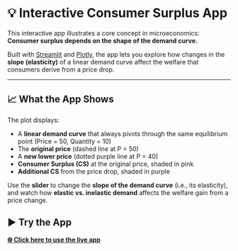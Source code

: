 # 💡 Interactive Consumer Surplus App

This interactive app illustrates a core concept in microeconomics:  
**Consumer surplus depends on the shape of the demand curve.**

Built with [Streamlit](https://streamlit.io/) and [Plotly](https://plotly.com/python/), the app lets you explore how changes in the **slope (elasticity)** of a linear demand curve affect the welfare that consumers derive from a price drop.

---

## 📈 What the App Shows

The plot displays:
- A **linear demand curve** that always pivots through the same equilibrium point (Price = 50, Quantity = 10)
- The **original price** (dashed line at P = 50)
- A **new lower price** (dotted purple line at P = 40)
- **Consumer Surplus (CS)** at the original price, shaded in pink
- **Additional CS** from the price drop, shaded in purple

Use the **slider** to change the **slope of the demand curve** (i.e., its elasticity), and watch how **elastic vs. inelastic demand** affects the welfare gain from a price change.

## ▶️ Try the App

**[🌐 Click here to use the live app](https://consumer-surplus.streamlit.app/)**
